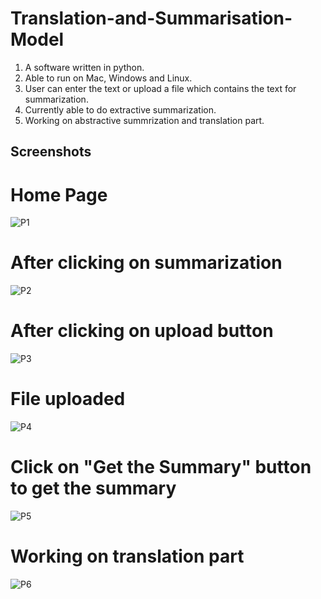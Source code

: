 # Translation-and-Summarisation-Model
1. A software written in python. 
2. Able to run on Mac, Windows and Linux. 
3. User can enter the text or upload a file which contains the text for summarization.
4. Currently able to do extractive summarization.
5. Working on abstractive summrization and translation part.

## Screenshots

# Home Page
![P1](https://user-images.githubusercontent.com/44257218/103353495-09523400-4acf-11eb-9dc9-a37dacd93cdb.png)

# After clicking on summarization
![P2](https://user-images.githubusercontent.com/44257218/103353501-0b1bf780-4acf-11eb-9859-cd76b847e475.png)

# After clicking on upload button
![P3](https://user-images.githubusercontent.com/44257218/103353503-0ce5bb00-4acf-11eb-946e-695a7ff1aa33.png)

# File uploaded
![P4](https://user-images.githubusercontent.com/44257218/103353507-0eaf7e80-4acf-11eb-8c05-03eb25b89a7d.png)

# Click on "Get the Summary" button to get the summary
![P5](https://user-images.githubusercontent.com/44257218/103353509-10794200-4acf-11eb-94ad-29011daf9a8f.png)

# Working on translation part
![P6](https://user-images.githubusercontent.com/44257218/103353511-12430580-4acf-11eb-98f8-7f8a0296191b.png)

